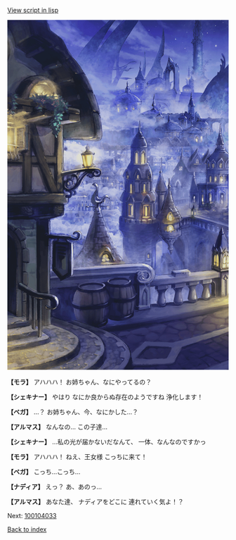 [View script in lisp](../scripts/100104021.txt)

![101_city_night1.png](../images/backgrounds/101_city_night1.png)

**【モラ】**
アハハハ！
お姉ちゃん、なにやってるの？

**【シェキナー】**
やはり
なにか良からぬ存在のようですね
浄化します！

**【ベガ】**
…？
お姉ちゃん、今、なにかした…？

**【アルマス】**
なんなの…
この子達…

**【シェキナー】**
…私の光が届かないだなんて、
一体、なんなのですかっ

**【モラ】**
アハハハ！
ねえ、王女様
こっちに来て！

**【ベガ】**
こっち…こっち…

**【ナディア】**
えっ？
あ、あのっ…

**【アルマス】**
あなた達、
ナディアをどこに
連れていく気よ！？

Next: [100104033](100104033.md)

[Back to index](index.md)
